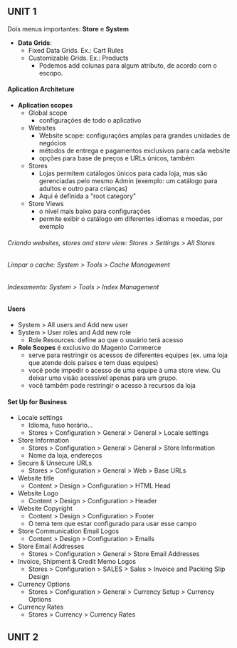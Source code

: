 ## UNIT 1

Dois menus importantes: **Store** e **System**

- **Data Grids**:
  - Fixed Data Grids. Ex.: Cart Rules
  - Customizable Grids. Ex.: Products
    - Podemos add colunas para algum atributo, de acordo com o escopo.
    
#### Aplication Architeture

- **Aplication scopes**
  - Global scope
    - configurações de todo o aplicativo
  - Websites
    - Website scope: configurações amplas para grandes unidades de negócios
    - métodos de entrega e pagamentos exclusivos para cada website
    - opções para base de preços e URLs únicos, também
  - Stores
    - Lojas permitem catálogos únicos para cada loja, mas são gerenciadas pelo mesmo Admin (exemplo: um catálogo para adultos e outro para crianças)
    - Aqui é definida a "root category"
  - Store Views
    - o nível mais baixo para configurações
    - permite exibir o catálogo em diferentes idiomas e moedas, por exemplo

###### Criando websites, stores and store view: Stores > Settings > All Stores

###### Limpar o cache: System > Tools > Cache Management

###### Indexamento: System > Tools > Index Management

#### Users
  - System > All users and Add new user
  - System > User roles and Add new role
    - Role Resources: define ao que o usuário terá acesso
  - **Role Scopes** é exclusivo do Magento Commerce
    - serve para restringir os acessos de diferentes equipes (ex. uma loja que atende dois países e tem duas equipes)
    - você pode impedir o acesso de uma equipe à uma store view. Ou deixar uma visão acessível apenas para um grupo.
    - você também pode restringir o acesso à recursos da loja
    
#### Set Up for Business
- Locale settings
  - Idioma, fuso horário...
  - Stores > Configuration > General > General > Locale settings
- Store Information
  - Stores > Configuration > General > General > Store Information
  - Nome da loja, endereços
- Secure & Unsecure URLs
  - Stores > Configuration > General > Web > Base URLs
- Website title
  - Content > Design > Configuration > HTML Head
- Website Logo
  - Content > Design > Configuration > Header
- Website Copyright
  - Content > Design > Configuration > Footer
  - O tema tem que estar configurado para usar esse campo
- Store Communication Email Logos
  - Content > Design > Configuration > Emails
- Store Email Addresses
  - Stores > Configuration > General > Store Email Addresses
- Invoice, Shipment & Credit Memo Logos
  - Stores > Configuration > SALES > Sales > Invoice and Packing Slip Design
- Currency Options
  - Stores > Configuration > General > Currency Setup > Currency Options
- Currency Rates
  - Stores > Currency > Currency Rates 

## UNIT 2

